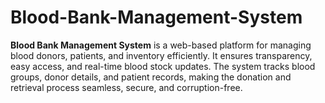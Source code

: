 # Blood-Bank-Management-System
**Blood Bank Management System** is a web-based platform for managing blood donors, patients, and inventory efficiently. It ensures transparency, easy access, and real-time blood stock updates. The system tracks blood groups, donor details, and patient records, making the donation and retrieval process seamless, secure, and corruption-free.
